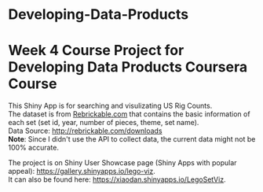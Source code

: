 # Developing-Data-Products
Week 4 Course Project for Developing Data Products Coursera Course
==================================================================
This Shiny App is for searching and visulizating US Rig Counts.    
The dataset is from [Rebrickable.com](http://rebrickable.com/) that contains the basic information of each set (set id, year, number of pieces, theme, set name).  
Data Source: http://rebrickable.com/downloads  
**Note**: Since I didn't use the API to collect data, the current data might not be 100% accurate.  

The project is on Shiny User Showcase page (Shiny Apps with popular appeal): https://gallery.shinyapps.io/lego-viz.  
It can also be found here: https://xiaodan.shinyapps.io/LegoSetViz.

